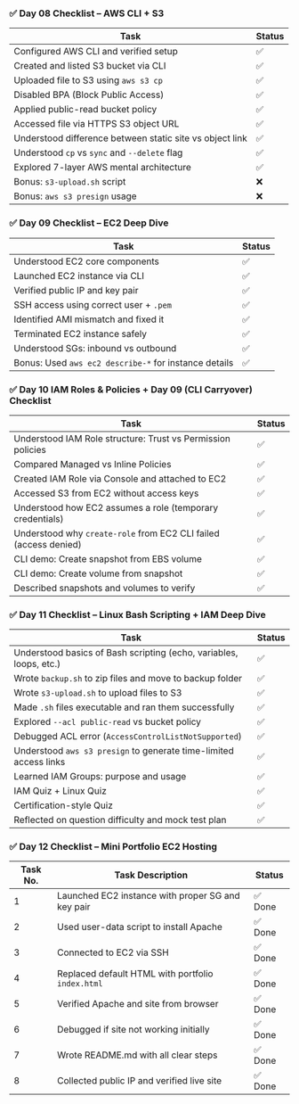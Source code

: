 ### ✅ Day 08 Checklist – AWS CLI + S3

| Task                                                     | Status |
|----------------------------------------------------------|--------|
| Configured AWS CLI and verified setup                    | ✅     |
| Created and listed S3 bucket via CLI                     | ✅     |
| Uploaded file to S3 using `aws s3 cp`                    | ✅     |
| Disabled BPA (Block Public Access)                       | ✅     |
| Applied public-read bucket policy                        | ✅     |
| Accessed file via HTTPS S3 object URL                    | ✅     |
| Understood difference between static site vs object link | ✅     |
| Understood `cp` vs `sync` and `--delete` flag            | ✅     |
| Explored 7-layer AWS mental architecture                 | ✅     |
| Bonus: `s3-upload.sh` script                             | ❌     |
| Bonus: `aws s3 presign` usage                            | ❌     |


### ✅ Day 09 Checklist – EC2 Deep Dive

| Task                                                     | Status |
| -------------------------------------------------------- | ------ |
| Understood EC2 core components                           | ✅      |
| Launched EC2 instance via CLI                            | ✅      |
| Verified public IP and key pair                          | ✅      |
| SSH access using correct user + `.pem`                   | ✅      |
| Identified AMI mismatch and fixed it                     | ✅      |
| Terminated EC2 instance safely                           | ✅      |
| Understood SGs: inbound vs outbound                      | ✅      |
| Bonus: Used `aws ec2 describe-*` for instance details    | ✅      |


### ✅ Day 10 IAM Roles & Policies + Day 09 (CLI Carryover) Checklist

| Task                                                                | Status |
|---------------------------------------------------------------------|--------|
| Understood IAM Role structure: Trust vs Permission policies         | ✅     |
| Compared Managed vs Inline Policies                                 | ✅     |
| Created IAM Role via Console and attached to EC2                    | ✅     |
| Accessed S3 from EC2 without access keys                            | ✅     |
| Understood how EC2 assumes a role (temporary credentials)           | ✅     |
| Understood why `create-role` from EC2 CLI failed (access denied)    | ✅     |
| CLI demo: Create snapshot from EBS volume                           | ✅     |
| CLI demo: Create volume from snapshot                               | ✅     |
| Described snapshots and volumes to verify                           | ✅     |


### ✅ Day 11 Checklist – Linux Bash Scripting + IAM Deep Dive

| Task                                                                 | Status |
|----------------------------------------------------------------------|--------|
| Understood basics of Bash scripting (echo, variables, loops, etc.)   | ✅     |
| Wrote `backup.sh` to zip files and move to backup folder             | ✅     |
| Wrote `s3-upload.sh` to upload files to S3                           | ✅     |
| Made `.sh` files executable and ran them successfully                | ✅     |
| Explored `--acl public-read` vs bucket policy                        | ✅     |
| Debugged ACL error (`AccessControlListNotSupported`)                | ✅     |
| Understood `aws s3 presign` to generate time-limited access links    | ✅     |
| Learned IAM Groups: purpose and usage                                | ✅     |
| IAM Quiz + Linux Quiz                                                | ✅     |
| Certification-style Quiz                                             | ✅     |
| Reflected on question difficulty and mock test plan                  | ✅     |


### ✅ Day 12 Checklist – Mini Portfolio EC2 Hosting

| Task No. | Task Description                                    | Status   |
|----------|-----------------------------------------------------|----------|
| 1        | Launched EC2 instance with proper SG and key pair   | ✅ Done  |
| 2        | Used user-data script to install Apache             | ✅ Done  |
| 3        | Connected to EC2 via SSH                            | ✅ Done  |
| 4        | Replaced default HTML with portfolio `index.html`   | ✅ Done  |
| 5        | Verified Apache and site from browser               | ✅ Done  |
| 6        | Debugged if site not working initially              | ✅ Done  |
| 7        | Wrote README.md with all clear steps                | ✅ Done  |
| 8        | Collected public IP and verified live site          | ✅ Done  |

